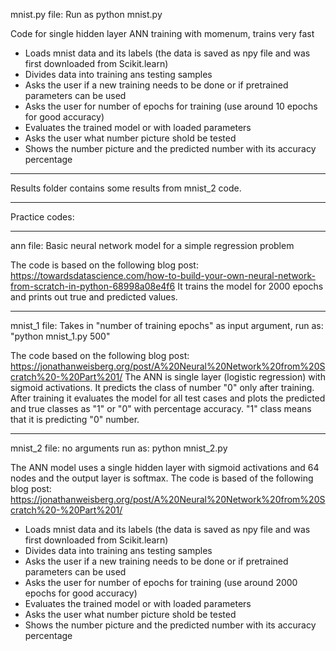 mnist.py file: Run as python mnist.py

Code for single hidden layer ANN training with momenum, trains very fast

- Loads mnist data and its labels (the data is saved as npy file and was first downloaded from Scikit.learn)
- Divides data into training ans testing samples
- Asks the user if a new training needs to be done or if pretrained parameters can be used
- Asks the user for number of epochs for training (use around 10 epochs for good accuracy)
- Evaluates the trained model or with loaded parameters
- Asks the user what number picture shold be tested
- Shows the number picture and the predicted number with its accuracy percentage
________________________________________________________________________________________________________________________________________

Results folder contains some results from mnist_2 code.
________________________________________________________________________________________________________________________________________

Practice codes:
________________________________________________________________________________________________________________________________________

ann file: Basic neural network model for a simple regression problem

The code is based on the following blog post: https://towardsdatascience.com/how-to-build-your-own-neural-network-from-scratch-in-python-68998a08e4f6
It trains the model for 2000 epochs and prints out true and predicted values.
________________________________________________________________________________________________________________________________________

mnist_1 file: Takes in "number of training epochs" as input argument, run as: "python mnist_1.py 500"

The code based on the following blog post: https://jonathanweisberg.org/post/A%20Neural%20Network%20from%20Scratch%20-%20Part%201/
The ANN is single layer (logistic regression) with sigmoid activations. It predicts the class of number "0" only after training.
After training it evaluates the model for all test cases and plots the predicted and true classes as "1" or "0"
with percentage accuracy. "1" class means that it is predicting "0" number.
________________________________________________________________________________________________________________________________________

mnist_2 file: no arguments run as: python mnist_2.py

The ANN model uses a single hidden layer with sigmoid activations and 64 nodes and the output layer is softmax. The code
is based of the following blog post: https://jonathanweisberg.org/post/A%20Neural%20Network%20from%20Scratch%20-%20Part%201/

- Loads mnist data and its labels (the data is saved as npy file and was first downloaded from Scikit.learn)
- Divides data into training ans testing samples
- Asks the user if a new training needs to be done or if pretrained parameters can be used
- Asks the user for number of epochs for training (use around 2000 epochs for good accuracy)
- Evaluates the trained model or with loaded parameters
- Asks the user what number picture shold be tested
- Shows the number picture and the predicted number with its accuracy percentage

